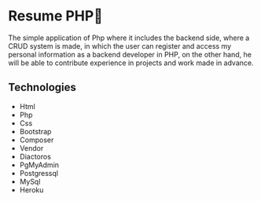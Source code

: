 # Resume PHP💨

The simple application of Php where it includes the backend side, where a CRUD system is made, in which the user can register and access my personal information as a backend developer in PHP, on the other hand, he will be able to contribute experience in projects and work made in advance.


## Technologies

- Html
- Php
- Css
- Bootstrap
- Composer
- Vendor
- Diactoros
- PgMyAdmin
- Postgressql
- MySql
- Heroku



